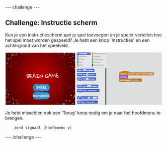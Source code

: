 \--- challenge \---

## Challenge: Instructie scherm

Kun je een instructiescherm aan je spel toevoegen en je speler vertellen hoe het spel moet worden gespeeld? Je hebt een knop 'Instructies' en een achtergrond van het speelveld.

![screenshot](images/brain-instructions.png)

Je hebt misschien ook een 'Terug' knop nodig om je naar het hoofdmenu te brengen.

```blocks
    zend signaal [hoofdmenu v]
```

\--- /challenge \---